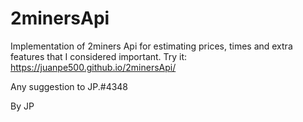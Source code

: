 # 2minersApi

Implementation of 2miners Api for estimating prices, times and extra features that I considered important. 
Try it: https://juanpe500.github.io/2minersApi/

Any suggestion to JP.#4348

By JP
